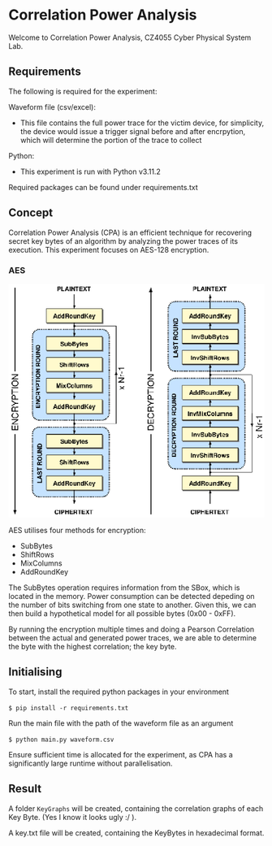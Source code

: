 # Correlation Power Analysis
Welcome to Correlation Power Analysis, CZ4055 Cyber Physical System Lab.
## Requirements
The following is required for the experiment:

Waveform file (csv/excel): 
  - This file contains the full power trace for the victim device, for simplicity, the device would issue a trigger signal before and after encrpytion, which will determine the portion of the trace to collect

Python:
- This experiment is run with Python v3.11.2 

Required packages can be found under requirements.txt


##  Concept
Correlation Power Analysis (CPA) is an efficient technique for recovering secret key bytes of an algorithm by analyzing the power traces of its execution. This experiment focuses on AES-128 encryption.
### AES
![alt text](original_flow.png)

AES utilises four methods for encryption:
- SubBytes
- ShiftRows
- MixColumns
- AddRoundKey

The SubBytes operation requires information from the SBox, which is located in the memory. Power consumption can be detected depeding on the number of bits switching from one state to another. Given this, we can then build a hypothetical model for all possible  bytes (0x00 - 0xFF). 

By running the encryption multiple times and doing a Pearson Correlation between the actual and generated power traces, we are able to determine the byte with the highest correlation; the key byte.

## Initialising
To start, install the required python packages in your environment

```$ pip install -r requirements.txt```

Run the main file with the path of the waveform file as an argument

```$ python main.py waveform.csv```

Ensure sufficient time is allocated for the experiment, as CPA has a significantly large runtime without parallelisation.

## Result
A folder ```KeyGraphs``` will be created, containing the correlation graphs of each Key Byte. (Yes I know it looks ugly :/ ). 

A key.txt file will be created, containing the KeyBytes in hexadecimal format. 
